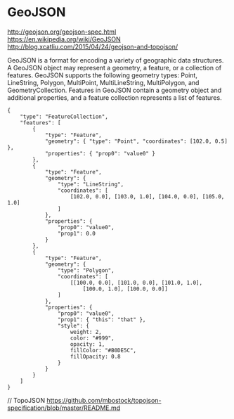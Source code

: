 # GeoJSON
http://geojson.org/geojson-spec.html
https://en.wikipedia.org/wiki/GeoJSON
http://blog.xcatliu.com/2015/04/24/geojson-and-topojson/

GeoJSON is a format for encoding a variety of geographic data structures. A GeoJSON object may represent a geometry, a feature, or a collection of features. GeoJSON supports the following geometry types: Point, LineString, Polygon, MultiPoint, MultiLineString, MultiPolygon, and GeometryCollection. Features in GeoJSON contain a geometry object and additional properties, and a feature collection represents a list of features.

```
{
    "type": "FeatureCollection",
    "features": [
        {
            "type": "Feature",
            "geometry": { "type": "Point", "coordinates": [102.0, 0.5] },
            "properties": { "prop0": "value0" }
        },
        {
            "type": "Feature",
            "geometry": {
                "type": "LineString",
                "coordinates": [
                    [102.0, 0.0], [103.0, 1.0], [104.0, 0.0], [105.0, 1.0]
                ]
            },
            "properties": {
                "prop0": "value0",
                "prop1": 0.0
            }
        },
        {
            "type": "Feature",
            "geometry": {
                "type": "Polygon",
                "coordinates": [
                    [[100.0, 0.0], [101.0, 0.0], [101.0, 1.0],
                        [100.0, 1.0], [100.0, 0.0]]
                ]
            },
            "properties": {
                "prop0": "value0",
                "prop1": { "this": "that" },
                "style": {
                    weight: 2,
                    color: "#999",
                    opacity: 1,
                    fillColor: "#B0DE5C",
                    fillOpacity: 0.8
                }
            }
        }
    ]
}
```

// TopoJSON
https://github.com/mbostock/topojson-specification/blob/master/README.md
